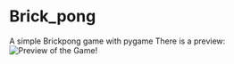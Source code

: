 # Brick_pong
A simple Brickpong game with pygame
There is a preview:
![Preview of the Game!](C:\Users\lucas\Documents\GitHub\Brick_pong\Brickpong_preview.png)
